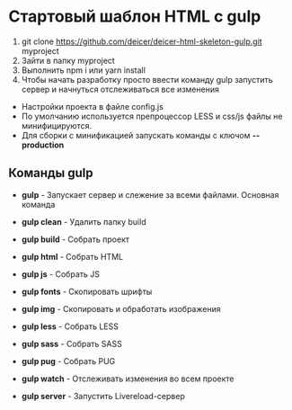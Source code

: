 # Стартовый шаблон HTML с gulp

1. git clone https://github.com/deicer/deicer-html-skeleton-gulp.git myproject
2. Зайти в папку myproject
3. Выполнить npm i или yarn install
4. Чтобы начать разработку просто ввести команду gulp
запустить сервер и начнуться отслеживаться все изменения

- Настройки проекта в файле config.js
- По умолчанию используется препроцессор LESS и css/js файлы не минифицируются.
- Для сборки с минификацией запускать команды с ключом **--production**


## Команды gulp

- **gulp** - Запускает сервер и слежение за всеми файлами. Основная команда

- **gulp clean** - Удалить папку build
- **gulp build** - Собрать проект
- **gulp html**  - Собрать HTML
- **gulp js**    - Собрать JS
- **gulp fonts** - Скопировать шрифты
- **gulp img**   - Скопировать и обработать изображения
- **gulp less**  - Собрать LESS
- **gulp sass**  - Собрать SASS
- **gulp pug**   - Собрать PUG
- **gulp watch** - Отслеживать изменения во всем проекте
- **gulp server**  - Запустить Livereload-сервер



